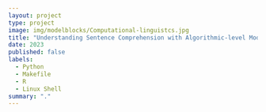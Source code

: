 ```yaml
---
layout: project
type: project
image: img/modelblocks/Computational-linguistcs.jpg
title: "Understanding Sentence Comprehension with Algorithmic-level Model"
date: 2023
published: false
labels:
  - Python
  - Makefile
  - R
  - Linux Shell
summary: "."
---
```

